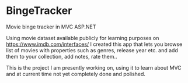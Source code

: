 # BingeTracker
Movie binge tracker in MVC ASP.NET

Using movie dataset available publicly for learning purposes on https://www.imdb.com/interfaces/ I created this app that lets you browse list of movies with 
properties such as genres, release year etc. and add them to your collection, add notes, rate them..

This is the project I am presently working on, using it to learn about MVC and at current time not yet completely done and polished.
